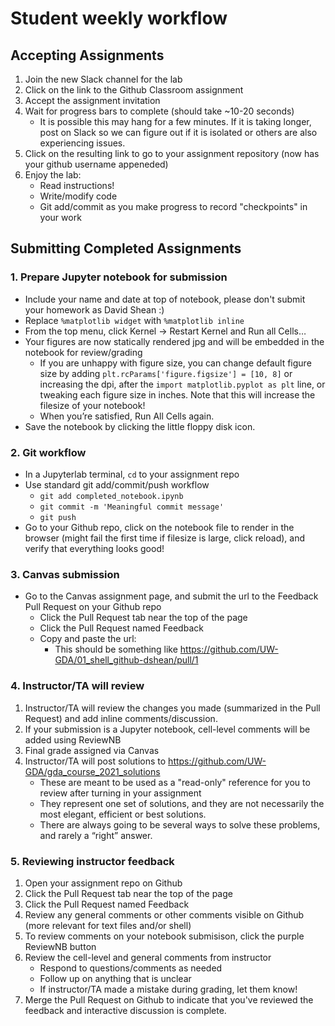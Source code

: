 # Student weekly workflow

## Accepting Assignments
1. Join the new Slack channel for the lab
1. Click on the link to the Github Classroom assignment
1. Accept the assignment invitation
1. Wait for progress bars to complete (should take ~10-20 seconds)
    * It is possible this may hang for a few minutes.  If it is taking longer, post on Slack so we can figure out if it is isolated or others are also experiencing issues.
1. Click on the resulting link to go to your assignment repository (now has your github username appeneded)
1. Enjoy the lab:
    * Read instructions!
    * Write/modify code
    * Git add/commit as you make progress to record "checkpoints" in your work

## Submitting Completed Assignments

### 1. Prepare Jupyter notebook for submission
* Include your name and date at top of notebook, please don't submit your homework as David Shean :)
* Replace `%matplotlib widget` with `%matplotlib inline`
* From the top menu, click Kernel -> Restart Kernel and Run all Cells…
* Your figures are now statically rendered jpg and will be embedded in the notebook for review/grading
    * If you are unhappy with figure size, you can change default figure size by adding `plt.rcParams['figure.figsize'] = [10, 8]` or increasing the dpi, after the  `import matplotlib.pyplot as plt` line, or tweaking each figure size in inches. Note that this will increase the filesize of your notebook!
    * When you’re satisfied, Run All Cells again.  
* Save the notebook by clicking the little floppy disk icon.  

### 2. Git workflow
* In a Jupyterlab terminal, `cd` to your assignment repo
* Use standard git add/commit/push workflow
    * `git add completed_notebook.ipynb`
    * `git commit -m 'Meaningful commit message'`
    * `git push`
* Go to your Github repo, click on the notebook file to render in the browser (might fail the first time if filesize is large, click reload), and verify that everything looks good!

### 3. Canvas submission
* Go to the Canvas assignment page, and submit the url to the Feedback Pull Request on your Github repo
   * Click the Pull Request tab near the top of the page
   * Click the Pull Request named Feedback
   * Copy and paste the url:
      * This should be something like https://github.com/UW-GDA/01_shell_github-dshean/pull/1

### 4. Instructor/TA will review
1. Instructor/TA will review the changes you made (summarized in the Pull Request) and add inline comments/discussion.
1. If your submission is a Jupyter notebook, cell-level comments will be added using ReviewNB
1. Final grade assigned via Canvas
1. Instructor/TA will post solutions to https://github.com/UW-GDA/gda_course_2021_solutions
   * These are meant to be used as a "read-only" reference for you to review after turning in your assignment
   * They represent one set of solutions, and they are not necessarily the most elegant, efficient or best solutions. 
   * There are always going to be several ways to solve these problems, and rarely a “right” answer.

### 5. Reviewing instructor feedback
1. Open your assignment repo on Github
1. Click the Pull Request tab near the top of the page
1. Click the Pull Request named Feedback
1. Review any general comments or other comments visible on Github (more relevant for text files and/or shell)
1. To review comments on your notebook submisison, click the purple ReviewNB button
1. Review the cell-level and general comments from instructor
    * Respond to questions/comments as needed
    * Follow up on anything that is unclear
    * If instructor/TA made a mistake during grading, let them know!
1. Merge the Pull Request on Github to indicate that you've reviewed the feedback and interactive discussion is complete.
